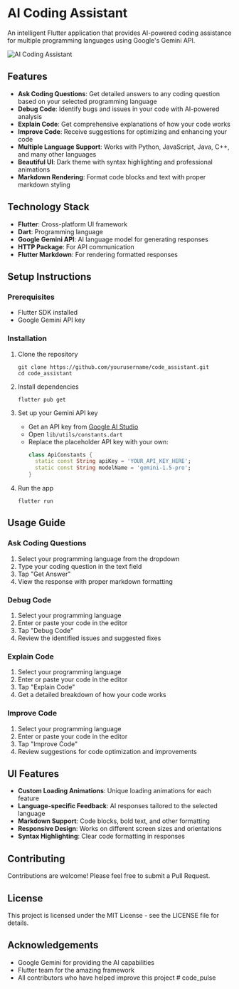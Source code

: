 # AI Coding Assistant

An intelligent Flutter application that provides AI-powered coding assistance for multiple programming languages using Google's Gemini API.

![AI Coding Assistant](https://i.imgur.com/YGLvZpU.png)

## Features

- **Ask Coding Questions**: Get detailed answers to any coding question based on your selected programming language
- **Debug Code**: Identify bugs and issues in your code with AI-powered analysis
- **Explain Code**: Get comprehensive explanations of how your code works
- **Improve Code**: Receive suggestions for optimizing and enhancing your code
- **Multiple Language Support**: Works with Python, JavaScript, Java, C++, and many other languages
- **Beautiful UI**: Dark theme with syntax highlighting and professional animations
- **Markdown Rendering**: Format code blocks and text with proper markdown styling

## Technology Stack

- **Flutter**: Cross-platform UI framework
- **Dart**: Programming language
- **Google Gemini API**: AI language model for generating responses
- **HTTP Package**: For API communication
- **Flutter Markdown**: For rendering formatted responses

## Setup Instructions

### Prerequisites

- Flutter SDK installed
- Google Gemini API key

### Installation

1. Clone the repository
   ```
   git clone https://github.com/yourusername/code_assistant.git
   cd code_assistant
   ```

2. Install dependencies
   ```
   flutter pub get
   ```

3. Set up your Gemini API key
   - Get an API key from [Google AI Studio](https://ai.google.dev/)
   - Open `lib/utils/constants.dart`
   - Replace the placeholder API key with your own:
     ```dart
     class ApiConstants {
       static const String apiKey = 'YOUR_API_KEY_HERE';
       static const String modelName = 'gemini-1.5-pro';
     }
     ```

4. Run the app
   ```
   flutter run
   ```

## Usage Guide

### Ask Coding Questions

1. Select your programming language from the dropdown
2. Type your coding question in the text field
3. Tap "Get Answer"
4. View the response with proper markdown formatting

### Debug Code

1. Select your programming language
2. Enter or paste your code in the editor
3. Tap "Debug Code"
4. Review the identified issues and suggested fixes

### Explain Code

1. Select your programming language
2. Enter or paste your code in the editor
3. Tap "Explain Code"
4. Get a detailed breakdown of how your code works

### Improve Code

1. Select your programming language
2. Enter or paste your code in the editor
3. Tap "Improve Code"
4. Review suggestions for code optimization and improvements

## UI Features

- **Custom Loading Animations**: Unique loading animations for each feature
- **Language-specific Feedback**: AI responses tailored to the selected language
- **Markdown Support**: Code blocks, bold text, and other formatting
- **Responsive Design**: Works on different screen sizes and orientations
- **Syntax Highlighting**: Clear code formatting in responses

## Contributing

Contributions are welcome! Please feel free to submit a Pull Request.

## License

This project is licensed under the MIT License - see the LICENSE file for details.

## Acknowledgements

- Google Gemini for providing the AI capabilities
- Flutter team for the amazing framework
- All contributors who have helped improve this project
#   c o d e _ p u l s e  
 